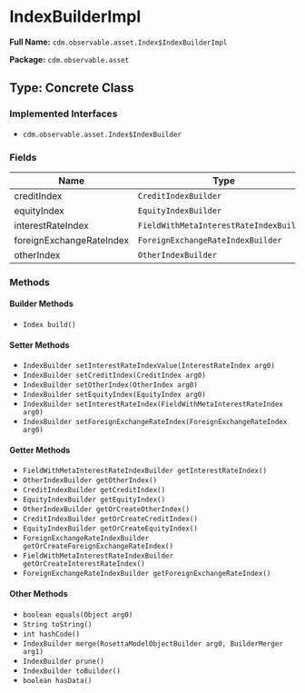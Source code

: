 # IndexBuilderImpl

**Full Name:** `cdm.observable.asset.Index$IndexBuilderImpl`

**Package:** `cdm.observable.asset`

## Type: Concrete Class

### Implemented Interfaces

- `cdm.observable.asset.Index$IndexBuilder`

### Fields

| Name | Type | Description |
|------|------|-------------|
| creditIndex | `CreditIndexBuilder` |  |
| equityIndex | `EquityIndexBuilder` |  |
| interestRateIndex | `FieldWithMetaInterestRateIndexBuilder` |  |
| foreignExchangeRateIndex | `ForeignExchangeRateIndexBuilder` |  |
| otherIndex | `OtherIndexBuilder` |  |

### Methods

#### Builder Methods

- `Index build()`

#### Setter Methods

- `IndexBuilder setInterestRateIndexValue(InterestRateIndex arg0)`
- `IndexBuilder setCreditIndex(CreditIndex arg0)`
- `IndexBuilder setOtherIndex(OtherIndex arg0)`
- `IndexBuilder setEquityIndex(EquityIndex arg0)`
- `IndexBuilder setInterestRateIndex(FieldWithMetaInterestRateIndex arg0)`
- `IndexBuilder setForeignExchangeRateIndex(ForeignExchangeRateIndex arg0)`

#### Getter Methods

- `FieldWithMetaInterestRateIndexBuilder getInterestRateIndex()`
- `OtherIndexBuilder getOtherIndex()`
- `CreditIndexBuilder getCreditIndex()`
- `EquityIndexBuilder getEquityIndex()`
- `OtherIndexBuilder getOrCreateOtherIndex()`
- `CreditIndexBuilder getOrCreateCreditIndex()`
- `EquityIndexBuilder getOrCreateEquityIndex()`
- `ForeignExchangeRateIndexBuilder getOrCreateForeignExchangeRateIndex()`
- `FieldWithMetaInterestRateIndexBuilder getOrCreateInterestRateIndex()`
- `ForeignExchangeRateIndexBuilder getForeignExchangeRateIndex()`

#### Other Methods

- `boolean equals(Object arg0)`
- `String toString()`
- `int hashCode()`
- `IndexBuilder merge(RosettaModelObjectBuilder arg0, BuilderMerger arg1)`
- `IndexBuilder prune()`
- `IndexBuilder toBuilder()`
- `boolean hasData()`


